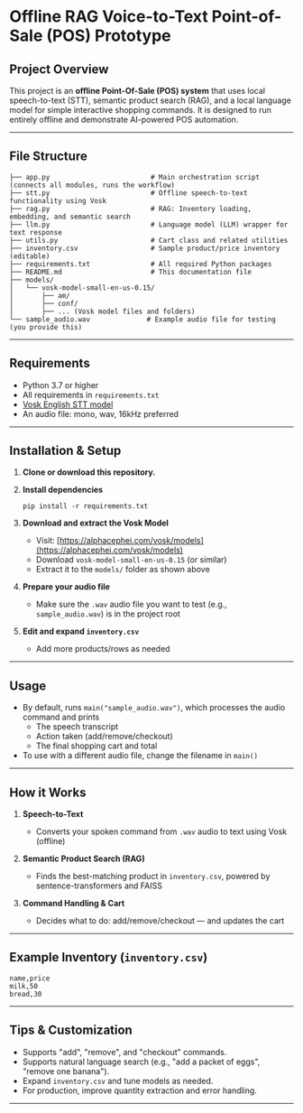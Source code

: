 # Offline RAG Voice-to-Text Point-of-Sale (POS) Prototype

## Project Overview

This project is an **offline Point-Of-Sale (POS) system** that uses local speech-to-text (STT), semantic product search (RAG), and a local language model for simple interactive shopping commands. It is designed to run entirely offline and demonstrate AI-powered POS automation.

---

## File Structure

```
├── app.py                         # Main orchestration script (connects all modules, runs the workflow)
├── stt.py                         # Offline speech-to-text functionality using Vosk
├── rag.py                         # RAG: Inventory loading, embedding, and semantic search
├── llm.py                         # Language model (LLM) wrapper for text response
├── utils.py                       # Cart class and related utilities
├── inventory.csv                  # Sample product/price inventory (editable)
├── requirements.txt               # All required Python packages
├── README.md                      # This documentation file
├── models/
│   └── vosk-model-small-en-us-0.15/
│       ├── am/
│       ├── conf/
│       ├── ... (Vosk model files and folders)
└── sample_audio.wav              # Example audio file for testing (you provide this)
```

---

## Requirements

- Python 3.7 or higher
- All requirements in `requirements.txt`
- [Vosk English STT model](https://alphacephei.com/vosk/models)
- An audio file: mono, wav, 16kHz preferred

---

## Installation & Setup

1. **Clone or download this repository.**

2. **Install dependencies**
   ```
   pip install -r requirements.txt
   ```

3. **Download and extract the Vosk Model**
   - Visit: [https://alphacephei.com/vosk/models](https://alphacephei.com/vosk/models)
   - Download `vosk-model-small-en-us-0.15` (or similar)
   - Extract it to the `models/` folder as shown above

4. **Prepare your audio file**
   - Make sure the `.wav` audio file you want to test (e.g., `sample_audio.wav`) is in the project root

5. **Edit and expand `inventory.csv`**
   - Add more products/rows as needed

---

## Usage

- By default, runs `main("sample_audio.wav")`, which processes the audio command and prints
  - The speech transcript
  - Action taken (add/remove/checkout)
  - The final shopping cart and total
- To use with a different audio file, change the filename in `main()`

---

## How it Works

1. **Speech-to-Text**
   - Converts your spoken command from `.wav` audio to text using Vosk (offline)

2. **Semantic Product Search (RAG)**
   - Finds the best-matching product in `inventory.csv`, powered by sentence-transformers and FAISS

3. **Command Handling & Cart**
   - Decides what to do: add/remove/checkout — and updates the cart

---

## Example Inventory (`inventory.csv`)

```
name,price
milk,50
bread,30
```

---

## Tips & Customization

- Supports "add", "remove", and "checkout" commands.
- Supports natural language search (e.g., "add a packet of eggs", "remove one banana").
- Expand `inventory.csv` and tune models as needed.
- For production, improve quantity extraction and error handling.

---

